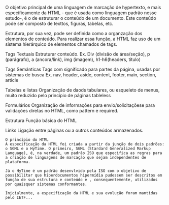 O objetivo principal de uma linguagem de marcação de hypertexto, e mais especificamente da HTML - que é usada como linguagem padrão nesse estudo-, é o de estruturar o conteúdo de um documento. Este conteúdo pode ser composto de texttos, figuras, tabelas, etc.

Estrutura, por sua vez, pode ser definida como a organzação dos elementos de conteúdo. Para realizar essa função, a HTML faz uso de um sistema hierárquico de elementos chamados de tags.

Tags Textuais
    Estruturar conteúdo. Ex. Div (divisão de área/seção), p (parágrafo), a (ancora/link), img (imagem), h1-h6(headers, título)

Tags Semânticas
    Tags com significado para partes da página, usadas por sistemas de busca Ex. nav, header, aside, content, footer, main, section, article

Tabelas e listas
    Organização de daods tabulares, ou esqueleto de menus, muito reduzido pelo princípio de páginas tableless


Formulários
    Organização de informações para envio/solicitaçõese para validações diretas no HTML, como pattern e required.

Estrutura
    Função básica do HTML

Links
    Ligação entre páginas ou a outros conteúdos armazenados.

    O princípio do HTML
    A especificação da HTML foi criada a partir da junção de dois padrões: o SGML e o HyTime. O primeiro, SGML (Stardard Generalized Markup Language), é, na verdade, um padrão ISO que especifica as regras para a criação de linguagens de marcação que sejam independentes de plataforma.

    Já o HyTime é um padrão desenvlvido pela ISO com o objetivo de possibilitar que hiperdocumentos hipermídia pudessem ser descritos em função de sua estrutura e conteúdo e , consequentemente, utilizados por quaisquer sistemas conformantes.

    Inicialmente, a especificação da HTML e sua evolução foram mantidas pelo IETF...